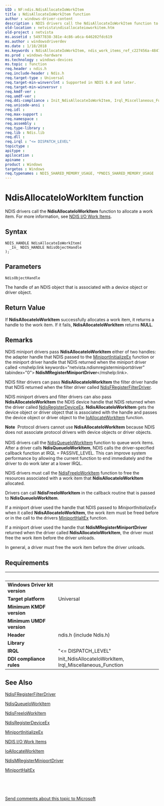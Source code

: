 ```yaml
---
UID : NF:ndis.NdisAllocateIoWorkItem
title : NdisAllocateIoWorkItem function
author : windows-driver-content
description : NDIS drivers call the NdisAllocateIoWorkItem function to allocate a work item. For more information, see NDIS I/O Work Items.
old-location : netvista\ndisallocateioworkitem.htm
old-project : netvista
ms.assetid : 54977838-381e-4c86-a6ca-646202fdc619
ms.author : windowsdriverdev
ms.date : 1/18/2018
ms.keywords : NdisAllocateIoWorkItem, ndis_work_items_ref_c227456a-4847-40db-b530-a772f4fd4dc3.xml, ndis/NdisAllocateIoWorkItem, NdisAllocateIoWorkItem function [Network Drivers Starting with Windows Vista], netvista.ndisallocateioworkitem
ms.prod : windows-hardware
ms.technology : windows-devices
ms.topic : function
req.header : ndis.h
req.include-header : Ndis.h
req.target-type : Universal
req.target-min-winverclnt : Supported in NDIS 6.0 and later.
req.target-min-winversvr : 
req.kmdf-ver : 
req.umdf-ver : 
req.ddi-compliance : Init_NdisAllocateIoWorkItem, Irql_Miscellaneous_Function
req.unicode-ansi : 
req.idl : 
req.max-support : 
req.namespace : 
req.assembly : 
req.type-library : 
req.lib : Ndis.lib
req.dll : 
req.irql : "<= DISPATCH_LEVEL"
topictype : 
apitype : 
apilocation : 
apiname : 
product : Windows
targetos : Windows
req.typenames : NDIS_SHARED_MEMORY_USAGE, *PNDIS_SHARED_MEMORY_USAGE
---
```



# NdisAllocateIoWorkItem function
NDIS drivers call the 
  <b>NdisAllocateIoWorkItem</b> function to allocate a work item. For more information, see <a href="https://msdn.microsoft.com/4f966ff3-2092-495f-863f-50f079085fa6">NDIS I/O Work Items</a>.

## Syntax

````
NDIS_HANDLE NdisAllocateIoWorkItem(
  _In_ NDIS_HANDLE NdisObjectHandle
);
````

## Parameters

`NdisObjectHandle`

The handle of an NDIS object that is associated with a device object or driver object.


## Return Value

If 
     <b>NdisAllocateIoWorkItem</b> successfully allocates a work item, it returns a handle to the work item.
     If it fails, 
     <b>NdisAllocateIoWorkItem</b> returns <b>NULL</b>.

## Remarks

NDIS miniport drivers pass 
    <b>NdisAllocateIoWorkItem</b> either of two handles: the adapter handle that NDIS passed to the 
    <a href="..\ndis\nc-ndis-miniport_initialize.md">MiniportInitializeEx</a> function or
    the miniport driver handle that NDIS returned when the miniport driver called 
    <mshelp:link keywords="netvista.ndismregisterminiportdriver" tabindex="0"><b>
    NdisMRegisterMiniportDriver</b></mshelp:link>.

NDIS filter drivers can pass 
    <b>NdisAllocateIoWorkItem</b> the filter driver handle that NDIS returned when the filter driver called 
    <a href="..\ndis\nf-ndis-ndisfregisterfilterdriver.md">NdisFRegisterFilterDriver</a>.

NDIS miniport drivers and filter drivers can also pass 
    <b>NdisAllocateIoWorkItem</b> the NDIS device handle that NDIS returned when the driver called 
    <a href="..\ndis\nf-ndis-ndisregisterdeviceex.md">NdisRegisterDeviceEx</a>. 
    <b>NdisAllocateIoWorkItem</b> gets the device object or driver object that is associated with the handle
    and passes the device object or driver object to the 
    <a href="..\wdm\nf-wdm-ioallocateworkitem.md">IoAllocateWorkItem</a> function.
<div class="alert"><b>Note</b>  Protocol drivers cannot use 
    <b>NdisAllocateIoWorkItem</b> because NDIS does not associate protocol drivers with device objects or
    driver objects.</div><div> </div>NDIS drivers call the 
    <a href="..\ndis\nf-ndis-ndisqueueioworkitem.md">NdisQueueIoWorkItem</a> function to queue
    work items. After a driver calls 
    <b>NdisQueueIoWorkItem</b>, NDIS calls the driver-specified callback function at IRQL = PASSIVE_LEVEL.
    This can improve system performance by allowing the current function to end immediately and the driver to
    do work later at a lower IRQL.

NDIS drivers must call the 
    <a href="..\ndis\nf-ndis-ndisfreeioworkitem.md">NdisFreeIoWorkItem</a> function to free the
    resources associated with a work item that 
    <b>NdisAllocateIoWorkItem</b> allocated.

Drivers can call
    <b>NdisFreeIoWorkItem</b> in the callback routine that is passed to 
    <b>NdisQueueIoWorkItem</b>.

If a miniport driver used the handle that NDIS passed to 
    <i>MiniportInitializeEx</i> when it called 
    <b>NdisAllocateIoWorkItem</b>, the work item must be freed before or in the call to the drivers 
    <a href="..\ndis\nc-ndis-miniport_halt.md">MiniportHaltEx</a> function.

If a miniport driver used the handle that 
    <b>NdisMRegisterMiniportDriver</b> returned when the driver called 
    <b>NdisAllocateIoWorkItem</b>, the driver must free the work item before the driver unloads.

In general, a driver must free the work item before the driver unloads.

## Requirements
| &nbsp; | &nbsp; |
| ---- |:---- |
| **Windows Driver kit version** |  |
| **Target platform** | Universal |
| **Minimum KMDF version** |  |
| **Minimum UMDF version** |  |
| **Header** | ndis.h (include Ndis.h) |
| **Library** |  |
| **IRQL** | "<= DISPATCH_LEVEL" |
| **DDI compliance rules** | Init_NdisAllocateIoWorkItem, Irql_Miscellaneous_Function |

## See Also

<a href="..\ndis\nf-ndis-ndisfregisterfilterdriver.md">NdisFRegisterFilterDriver</a>

<a href="..\ndis\nf-ndis-ndisqueueioworkitem.md">NdisQueueIoWorkItem</a>

<a href="..\ndis\nf-ndis-ndisfreeioworkitem.md">NdisFreeIoWorkItem</a>

<a href="..\ndis\nf-ndis-ndisregisterdeviceex.md">NdisRegisterDeviceEx</a>

<a href="..\ndis\nc-ndis-miniport_initialize.md">MiniportInitializeEx</a>

<a href="https://msdn.microsoft.com/4f966ff3-2092-495f-863f-50f079085fa6">NDIS I/O Work Items</a>

<a href="..\wdm\nf-wdm-ioallocateworkitem.md">IoAllocateWorkItem</a>

<a href="..\ndis\nf-ndis-ndismregisterminiportdriver.md">NdisMRegisterMiniportDriver</a>

<a href="..\ndis\nc-ndis-miniport_halt.md">MiniportHaltEx</a>

 

 

<a href="mailto:wsddocfb@microsoft.com?subject=Documentation%20feedback [netvista\netvista]:%20NdisAllocateIoWorkItem function%20 RELEASE:%20(1/18/2018)&amp;body=%0A%0APRIVACY STATEMENT%0A%0AWe use your feedback to improve the documentation. We don't use your email address for any other purpose, and we'll remove your email address from our system after the issue that you're reporting is fixed. While we're working to fix this issue, we might send you an email message to ask for more info. Later, we might also send you an email message to let you know that we've addressed your feedback.%0A%0AFor more info about Microsoft's privacy policy, see http://privacy.microsoft.com/en-us/default.aspx." title="Send comments about this topic to Microsoft">Send comments about this topic to Microsoft</a>